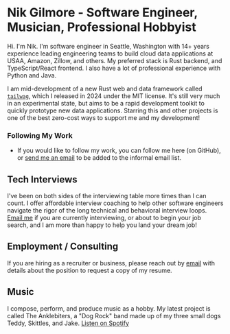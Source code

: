 # Nik Gilmore - Software Engineer, Musician, Professional Hobbyist

Hi. I'm Nik. I'm software engineer in Seattle, Washington with 14+ years experience leading engineering teams to build cloud data applications at USAA, Amazon, Zillow, and others. My preferred stack is Rust backend, and TypeScript/React frontend. I also have a lot of professional experience with Python and Java.

I am mid-development of a new Rust web and data framework called [`tailwag`](https://github.com/nikwithak/tailwag), which I released in 2024 under the MIT license. It's still very much in an experimental state, but aims to be a rapid development toolkit to quickly prototype new data applications. Starring this and other projects is one of the best zero-cost ways to support me and my development!

### Following My Work

* If you would like to follow my work, you can follow me here (on GitHub), or [send me an email](mailto:nwakg@pm.me) to be added to the informal email list.

## Tech Interviews

I've been on both sides of the interviewing table more times than I can count. I offer affordable interview coaching to help other software engineers navigate the rigor of the long technical and behavioral interview loops. [Email me](mailto:nwakg@pm.me) if you are currently interviewing, or about to begin your job search, and I am more than happy to help you land your dream job!

## Employment / Consulting

If you are hiring as a recruiter or business, please reach out by [email](nwakg@pm.me) with details about the position to request a copy of my resume.

## Music

I compose, perform, and produce music as a hobby. My latest project is called The Anklebiters, a "Dog Rock" band made up of my three small dogs Teddy, Skittles, and Jake. [Listen on Spotify](https://open.spotify.com/album/1VXDcC1RAQVwzoFAhHBZio)
